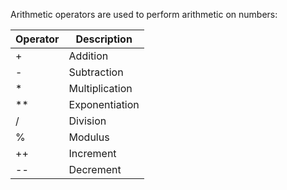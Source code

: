 Arithmetic operators are used to perform arithmetic on numbers:

| Operator | Description |
|----------|-------------|
| + | Addition |
| - | Subtraction |
| * | Multiplication |
| ** | Exponentiation |
| / | Division |
| % | Modulus |
| ++ | Increment |
| -- | Decrement |

